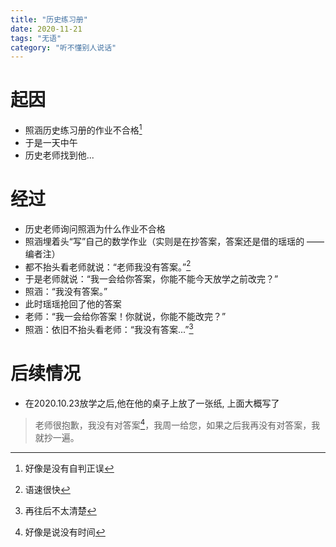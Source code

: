 ```yaml
---
title: "历史练习册"
date: 2020-11-21
tags: "无语"
category: "听不懂别人说话"
---
```

# 起因
* 照涵历史练习册的作业不合格[^1]
* 于是一天中午
* 历史老师找到他...

# 经过
* 历史老师询问照涵为什么作业不合格
* 照涵埋着头“写”自己的数学作业（实则是在抄答案，答案还是借的瑶瑶的 ——编者注）
* 都不抬头看老师就说：“老师我没有答案。”[^2]
* 于是老师就说：“我一会给你答案，你能不能今天放学之前改完？”
* 照涵：“我没有答案。”
* 此时瑶瑶抢回了他的答案
* 老师：“我一会给你答案！你就说，你能不能改完？”
* 照涵：依旧不抬头看老师：“我没有答案...”[^3]

# 后续情况
* 在2020.10.23放学之后,他在他的桌子上放了一张纸, 上面大概写了
> 老师很抱歉，我没有对答案[^4]，我周一给您，如果之后我再没有对答案，我就抄一遍。   


[^1]:好像是没有自判正误
[^2]:语速很快
[^3]:再往后不太清楚
[^4]:好像是说没有时间
